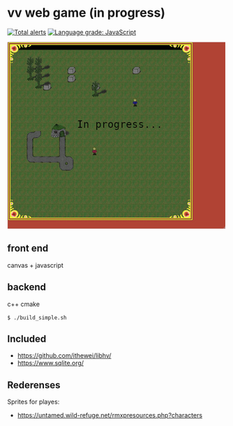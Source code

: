 # vv web game (in progress)

[![Total alerts](https://img.shields.io/lgtm/alerts/g/sea-kg/vv0r1d-wmso.svg?logo=lgtm&logoWidth=18)](https://lgtm.com/projects/g/sea-kg/vv0r1d-wmso/alerts/) [![Language grade: JavaScript](https://img.shields.io/lgtm/grade/javascript/g/sea-kg/vv0r1d-wmso.svg?logo=lgtm&logoWidth=18)](https://lgtm.com/projects/g/sea-kg/vv0r1d-wmso/context:javascript)


![Alt text](/contrib/screenshot.jpg?raw=true "Screenshot 01")


## front end

canvas + javascript


## backend 

c++ cmake

```
$ ./build_simple.sh
```

## Included

- https://github.com/ithewei/libhv/
- https://www.sqlite.org/

## Rederenses

Sprites for playes:

* https://untamed.wild-refuge.net/rmxpresources.php?characters